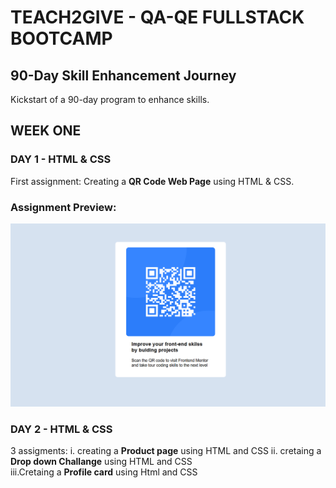 # TEACH2GIVE - QA-QE FULLSTACK BOOTCAMP

## 90-Day Skill Enhancement Journey
Kickstart of a 90-day program to enhance skills.

## WEEK ONE
### DAY 1 - HTML & CSS
First assignment: Creating a **QR Code Web Page** using HTML & CSS.

### Assignment Preview:
![QR Code Assignment](https://github.com/karoshalex0873/QA-QE-FULLSTACK/blob/5542fbb0b0590fba83d0e4fcecfdae3ca54c97a1/Qr%20code.png)

### DAY 2 - HTML & CSS
3 assigments: 
i. creating a **Product page** using HTML and CSS
ii. cretaing a **Drop down Challange** using HTML and CSS            
iii.Cretaing a **Profile card** using Html and CSS            

